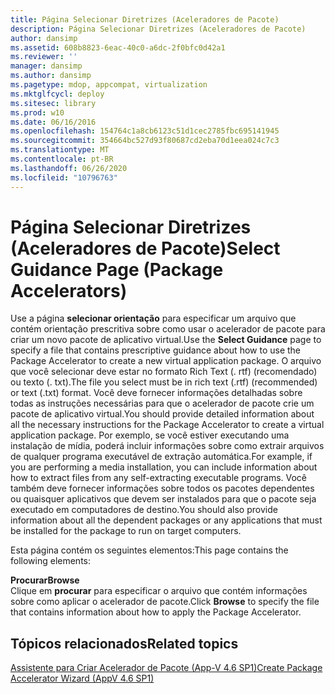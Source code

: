 ```yaml
---
title: Página Selecionar Diretrizes (Aceleradores de Pacote)
description: Página Selecionar Diretrizes (Aceleradores de Pacote)
author: dansimp
ms.assetid: 608b8823-6eac-40c0-a6dc-2f0bfc0d42a1
ms.reviewer: ''
manager: dansimp
ms.author: dansimp
ms.pagetype: mdop, appcompat, virtualization
ms.mktglfcycl: deploy
ms.sitesec: library
ms.prod: w10
ms.date: 06/16/2016
ms.openlocfilehash: 154764c1a8cb6123c51d1cec2785fbc695141945
ms.sourcegitcommit: 354664bc527d93f80687cd2eba70d1eea024c7c3
ms.translationtype: MT
ms.contentlocale: pt-BR
ms.lasthandoff: 06/26/2020
ms.locfileid: "10796763"
---
```

# <span data-ttu-id="c8869-103">Página Selecionar Diretrizes (Aceleradores de Pacote)</span><span class="sxs-lookup"><span data-stu-id="c8869-103">Select Guidance Page (Package Accelerators)</span></span>


<span data-ttu-id="c8869-104">Use a página **selecionar orientação** para especificar um arquivo que contém orientação prescritiva sobre como usar o acelerador de pacote para criar um novo pacote de aplicativo virtual.</span><span class="sxs-lookup"><span data-stu-id="c8869-104">Use the **Select Guidance** page to specify a file that contains prescriptive guidance about how to use the Package Accelerator to create a new virtual application package.</span></span> <span data-ttu-id="c8869-105">O arquivo que você selecionar deve estar no formato Rich Text (. rtf) (recomendado) ou texto (. txt).</span><span class="sxs-lookup"><span data-stu-id="c8869-105">The file you select must be in rich text (.rtf) (recommended) or text (.txt) format.</span></span> <span data-ttu-id="c8869-106">Você deve fornecer informações detalhadas sobre todas as instruções necessárias para que o acelerador de pacote crie um pacote de aplicativo virtual.</span><span class="sxs-lookup"><span data-stu-id="c8869-106">You should provide detailed information about all the necessary instructions for the Package Accelerator to create a virtual application package.</span></span> <span data-ttu-id="c8869-107">Por exemplo, se você estiver executando uma instalação de mídia, poderá incluir informações sobre como extrair arquivos de qualquer programa executável de extração automática.</span><span class="sxs-lookup"><span data-stu-id="c8869-107">For example, if you are performing a media installation, you can include information about how to extract files from any self-extracting executable programs.</span></span> <span data-ttu-id="c8869-108">Você também deve fornecer informações sobre todos os pacotes dependentes ou quaisquer aplicativos que devem ser instalados para que o pacote seja executado em computadores de destino.</span><span class="sxs-lookup"><span data-stu-id="c8869-108">You should also provide information about all the dependent packages or any applications that must be installed for the package to run on target computers.</span></span>

<span data-ttu-id="c8869-109">Esta página contém os seguintes elementos:</span><span class="sxs-lookup"><span data-stu-id="c8869-109">This page contains the following elements:</span></span>

<a href="" id="browse"></a>**<span data-ttu-id="c8869-110">Procurar</span><span class="sxs-lookup"><span data-stu-id="c8869-110">Browse</span></span>**  
<span data-ttu-id="c8869-111">Clique em **procurar** para especificar o arquivo que contém informações sobre como aplicar o acelerador de pacote.</span><span class="sxs-lookup"><span data-stu-id="c8869-111">Click **Browse** to specify the file that contains information about how to apply the Package Accelerator.</span></span>

## <span data-ttu-id="c8869-112">Tópicos relacionados</span><span class="sxs-lookup"><span data-stu-id="c8869-112">Related topics</span></span>


[<span data-ttu-id="c8869-113">Assistente para Criar Acelerador de Pacote (App-V 4.6 SP1)</span><span class="sxs-lookup"><span data-stu-id="c8869-113">Create Package Accelerator Wizard (AppV 4.6 SP1)</span></span>](create-package-accelerator-wizard--appv-46-sp1-.md)

 

 





